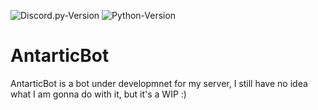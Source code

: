 ![Discord.py-Version](https://img.shields.io/badge/discord.py-1.5.1-blue?style=flat-square)
![Python-Version](https://img.shields.io/badge/python-3.8.6-green?style=flat-square)

# AntarticBot
AntarticBot is a bot under developmnet for my server, I still have no idea what I am gonna do with it, but it's a WIP :)
